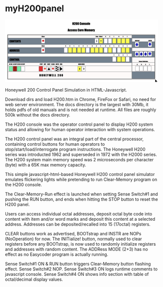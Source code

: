 # myH200panel
<img src="https://github.com/kds215/myH200panel/blob/master/docs/H200TestRun.jpg" alt="myH200panel" />

Honeywell 200 Control Panel Simulation in HTML-Javascript.

Download dirs and load H200.htm in Chrome, FireFox or Safari, no need for web server environment.
The docs directory is the largest with 30Mb, it holds pdfs of old manuals and is not needed at runtime.
All files are roughly 500k without the docs directory.

The H200 console was the operator control panel to display H200 system status
and allowing for human operator interaction with system operations.

The H200 control panel was an integral part of the central processor,
containing control buttons for human operators to stop/start/load/interrogate
program instructions. The Honeywell H200 series was introducted 1962 and 
superseded in 1972 with the H2000 series. The H200 system main memory speed 
was 2 microseconds per character (byte) with a 65K max memory capacity.

This simple javascript-html-based Honeywell H200 control panel simulator emulates
flickering lights while pretending to run Clear-Memory program on the H200 console.

The Clear-Memory-Run effect is launched when setting Sense Switch#1 and pushing the RUN button,
and ends when hitting the STOP button to reset the H200 panel.

Users can access individual octal addresses, deposit octal byte code into content with
item and/or word marks and deposit this content at a selected address.
Addresses can be deposited/recalled into 15 (17octal) registers.

CLEAR buttons work as advertised, BOOTstrap and INSTR are NOPs (NoOperation) for now.
The INITialize! button, normally used to clear registers before any BOOTstrap,
is now used to randomly initialize registers and addresses with random content.
The ADDRess MODE (2+3) has no effect as no Easycoder program is actually running.

Sense Switch#1 ON & RUN button triggers Clear-Memory button flashing effect.
Sense Switch#2 NOP.
Sense Switch#3 ON logs runtime comments to javascript console.
Sense Switch#4 ON shows info section with table of octal/decimal display values.



